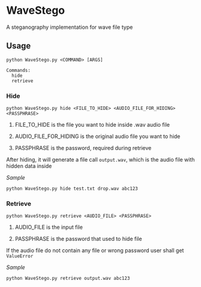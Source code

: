 # WaveStego

A steganography implementation for wave file type

## Usage

```
python WaveStego.py <COMMAND> [ARGS]

Commands:
  hide
  retrieve
```

### Hide

```
python WaveStego.py hide <FILE_TO_HIDE> <AUDIO_FILE_FOR_HIDING> <PASSPHRASE>
```

1. FILE_TO_HIDE is the file you want to hide inside .wav audio file

1. AUDIO_FILE_FOR_HIDING is the original audio file you want to hide

1. PASSPHRASE is the password, required during retrieve

After hiding, it will generate a file call `output.wav`, which is the audio file with hidden data inside

*Sample*

```
python WaveStego.py hide test.txt drop.wav abc123
```

### Retrieve

```
python WaveStego.py retrieve <AUDIO_FILE> <PASSPHRASE>
```

1. AUDIO_FILE is the input file

1. PASSPHRASE is the password that used to hide file

If the audio file do not contain any file or wrong password user shall get `ValueError`

*Sample*

```
python WaveStego.py retrieve output.wav abc123
```